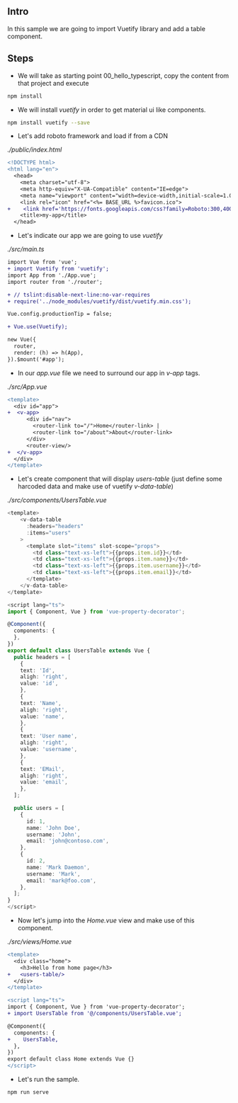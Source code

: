 ## Intro

In this sample we are going to import Vuetify library and add a table component.

## Steps

- We will take as starting point 00_hello_typescript, copy the content from that project and execute

```bash
npm install
``` 

- We will install _vuetify_ in order to get material ui like components.

```bash
npm install vuetify --save
```

- Let's add roboto framework and load if from a CDN

_./public/index.html_

```diff
<!DOCTYPE html>
<html lang="en">
  <head>
    <meta charset="utf-8">
    <meta http-equiv="X-UA-Compatible" content="IE=edge">
    <meta name="viewport" content="width=device-width,initial-scale=1.0">
    <link rel="icon" href="<%= BASE_URL %>favicon.ico">
+    <link href='https://fonts.googleapis.com/css?family=Roboto:300,400,500,700|Material+Icons' rel='stylesheet' type='text/css'>
    <title>my-app</title>
  </head>
```

- Let's indicate our app we are going to use _vuetify_

_./src/main.ts_

```diff
import Vue from 'vue';
+ import Vuetify from 'vuetify';
import App from './App.vue';
import router from './router';

+ // tslint:disable-next-line:no-var-requires
+ require('../node_modules/vuetify/dist/vuetify.min.css');

Vue.config.productionTip = false;

+ Vue.use(Vuetify);

new Vue({
  router,
  render: (h) => h(App),
}).$mount('#app');
```
- In our _app.vue_ file we need to surround our app in _v-app_ tags.

_./src/App.vue_

```diff
<template>
  <div id="app">
+  <v-app>
      <div id="nav">
        <router-link to="/">Home</router-link> |
        <router-link to="/about">About</router-link>
      </div>
      <router-view/>
+  </v-app>
  </div>
</template>
```
- Let's create component that will display _users-table_ (just define some harcoded data 
and make use of vuetify _v-data-table_)

_./src/components/UsersTable.vue_

```typescript
<template>
    <v-data-table
      :headers="headers"
      :items="users"
    >
      <template slot="items" slot-scope="props">
        <td class="text-xs-left">{{props.item.id}}</td>
        <td class="text-xs-left">{{props.item.name}}</td>
        <td class="text-xs-left">{{props.item.username}}</td>
        <td class="text-xs-left">{{props.item.email}}</td>
      </template>
    </v-data-table>
</template>

<script lang="ts">
import { Component, Vue } from 'vue-property-decorator';

@Component({
  components: {
  },
})
export default class UsersTable extends Vue {
  public headers = [
    {
    text: 'Id',
    aligh: 'right',
    value: 'id',
    },
    {
    text: 'Name',
    aligh: 'right',
    value: 'name',
    },
    {
    text: 'User name',
    aligh: 'right',
    value: 'username',
    },
    {
    text: 'EMail',
    aligh: 'right',
    value: 'email',
    },
  ];

  public users = [
    {
      id: 1,
      name: 'John Doe',
      username: 'John',
      email: 'john@contoso.com',
    },
    {
      id: 2,
      name: 'Mark Daemon',
      username: 'Mark',
      email: 'mark@foo.com',
    },
  ];
}
</script>
```

- Now let's jump into the _Home.vue_ view and make use of this component.

_./src/views/Home.vue_

```diff
<template>
  <div class="home">
    <h3>Hello from home page</h3>   
+   <users-table/>     
  </div>
</template>

<script lang="ts">
import { Component, Vue } from 'vue-property-decorator';
+ import UsersTable from '@/components/UsersTable.vue';

@Component({
  components: {
+    UsersTable,
  },
})
export default class Home extends Vue {}
</script>
```

- Let's run the sample.

```bash
npm run serve
```